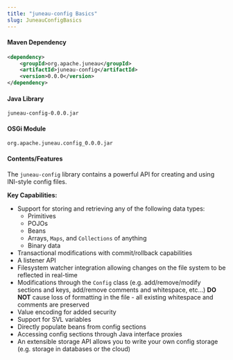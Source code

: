 ```yaml
---
title: "juneau-config Basics"
slug: JuneauConfigBasics
---
```


#### Maven Dependency

```xml
<dependency>
    <groupId>org.apache.juneau</groupId>
    <artifactId>juneau-config</artifactId>
    <version>0.0.0</version>
</dependency>
```

#### Java Library

```text
juneau-config-0.0.0.jar
```

#### OSGi Module

```text
org.apache.juneau.config_0.0.0.jar
```

#### Contents/Features

The `juneau-config` library contains a powerful API for creating and using INI-style config files.

**Key Capabilities:**
- Support for storing and retrieving any of the following data types:
  - Primitives  
  - POJOs
  - Beans
  - Arrays, `Maps`, and `Collections` of anything
  - Binary data
- Transactional modifications with commit/rollback capabilities
- A listener API
- Filesystem watcher integration allowing changes on the file system to be reflected in real-time
- Modifications through the `Config` class (e.g. add/remove/modify sections and keys, add/remove comments and whitespace, etc...) **DO NOT** cause loss of formatting in the file - all existing whitespace and comments are preserved
- Value encoding for added security
- Support for SVL variables
- Directly populate beans from config sections
- Accessing config sections through Java interface proxies
- An extensible storage API allows you to write your own config storage (e.g. storage in databases or the cloud)
